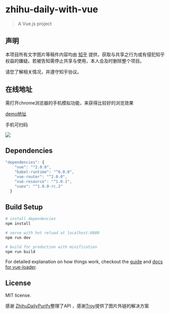 # zhihu-daily-with-vue

> A Vue.js project

## 声明

本项目所有文字图片等稿件内容均由 [知乎](https://www.zhihu.com/) 提供，获取与共享之行为或有侵犯知乎权益的嫌疑。若被告知需停止共享与使用，本人会及时删除整个项目。

请您了解相关情况，并遵守知乎协议。


## 在线地址

需打开chrome浏览器的手机模拟功能，来获得比较好的浏览效果

[demo地址](http://172.247.39.158/)

手机可扫码

![](http://o8lfqzxlh.bkt.clouddn.com/zhihu-daily-with-vue.png)

## Dependencies

```js
"dependencies": {
    "vue": "^2.0.0",
    "babel-runtime": "^6.0.0",
    "vue-router": "^2.0.0",
    "vue-resource": "^1.0.1",
    "vuex": "^1.0.0-rc.2"
  }
```

## Build Setup

``` bash
# install dependencies
npm install

# serve with hot reload at localhost:8080
npm run dev

# build for production with minification
npm run build

```

For detailed explanation on how things work, checkout the [guide](http://vuejs-templates.github.io/webpack/) and [docs for vue-loader](http://vuejs.github.io/vue-loader).

## License

MIT license.

感谢 [ZhihuDailyPurify](https://github.com/izzyleung/ZhihuDailyPurify/wiki/%E7%9F%A5%E4%B9%8E%E6%97%A5%E6%8A%A5-API-%E5%88%86%E6%9E%90)整理了API
，感谢[Troy](http://tangrui.win/2016/01/09/%E7%BC%96%E5%86%99%E4%B8%80%E4%B8%AA%E8%BD%BB%E7%9F%A5%E4%B9%8E%E6%97%A5%E6%8A%A5/)提供了图片外链的解决方案

